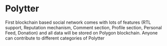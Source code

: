 # Polytter
First blockchain based social network comes with lots of features (RTL support, Reputation mechanism, Comment section, Profile section, Personal Feed, Donation) and all data will be stored on Polygon blockchain.
Anyone can contribute to different categories of Polytter
